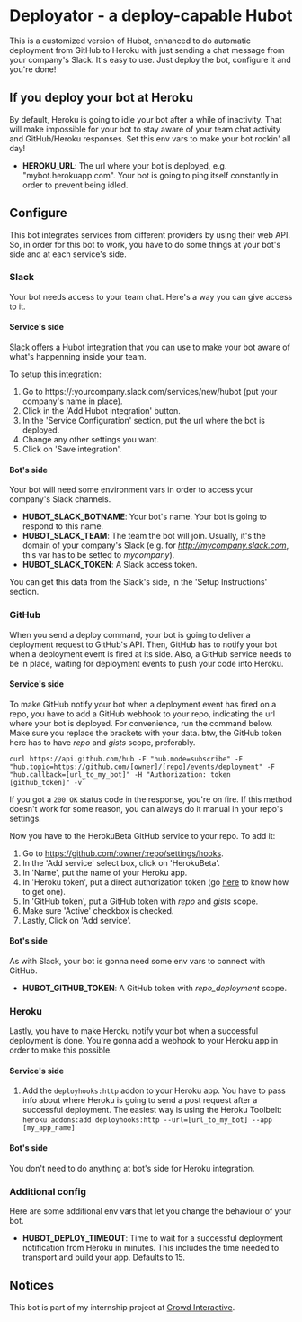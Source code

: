 # Deployator - a deploy-capable Hubot

This is a customized version of Hubot, enhanced to do automatic deployment from 
GitHub to Heroku with just sending a chat message from your company's Slack.
It's easy to use. Just deploy the bot, configure it and you're done!

## If you deploy your bot at Heroku

By default, Heroku is going to idle your bot after a while of inactivity. That will make impossible for your bot to stay aware of your team chat activity and GitHub/Heroku responses. Set this env vars to make your bot rockin' all day!

* <b>HEROKU_URL</b>: The url where your bot is deployed, e.g. "mybot.herokuapp.com". Your bot is going to ping itself constantly in order to prevent being idled.

## Configure

This bot integrates services from different providers by using their web API.
So, in order for this bot to work, you have to do some things at your bot's side
and at each service's side.


### Slack

Your bot needs access to your team chat. Here's a way you can give access to it.

#### Service's side

Slack offers a Hubot integration that you can use to make your bot aware of what's happenning inside your team.

To setup this integration:

1. Go to https://:yourcompany.slack.com/services/new/hubot (put your company's name in place).
2. Click in the 'Add Hubot integration' button.
3. In the 'Service Configuration' section, put the url where the bot is deployed.
4. Change any other settings you want.
5. Click on 'Save integration'.

#### Bot's side

Your bot will need some environment vars in order to access your company's Slack channels.

* <b>HUBOT_SLACK_BOTNAME</b>: Your bot's name. Your bot is going to respond to this name.
* <b>HUBOT_SLACK_TEAM</b>: The team the bot will join. Usually, it's the domain of your company's Slack (e.g. for <i>http://mycompany.slack.com</i>, this var has to be setted to <i>mycompany</i>).
* <b>HUBOT_SLACK_TOKEN</b>: A Slack access token.

You can get this data from the Slack's side, in the 'Setup Instructions' section.

### GitHub

When you send a deploy command, your bot is going to deliver a deployment request to GitHub's API. Then, GitHub has to notify your bot when a deployment event is fired at its side. Also, a GitHub service needs to be in place, waiting for deployment events to push your code into Heroku.

#### Service's side

To make GitHub notify your bot when a deployment event has fired on a repo, you have to add a GitHub webhook to your repo, indicating the url where your bot is deployed. For convenience, run the command below. Make sure you replace the brackets with your data. btw, the GitHub token here has to have <i>repo</i> and <i>gists</i> scope, preferably.

    curl https://api.github.com/hub -F "hub.mode=subscribe" -F "hub.topic=https://github.com/[owner]/[repo]/events/deployment" -F "hub.callback=[url_to_my_bot]" -H "Authorization: token [github_token]" -v`

If you got a `200 OK` status code in the response, you're on fire. If this method doesn't work for some reason, you can always do it manual in your repo's settings.

Now you have to the HerokuBeta GitHub service to your repo. To add it:

1. Go to https://github.com/:owner/:repo/settings/hooks.
2. In the 'Add service' select box, click on 'HerokuBeta'.
3. In 'Name', put the name of your Heroku app.
4. In 'Heroku token', put a direct authorization token (go [here](https://devcenter.heroku.com/articles/oauth#direct-authorization) to know how to get one).
5. In 'GitHub token', put a GitHub token with <i>repo</i> and <i>gists</i> scope.
6. Make sure 'Active' checkbox is checked.
7. Lastly, Click on 'Add service'.

#### Bot's side

As with Slack, your bot is gonna need some env vars to connect with GitHub.

* <b>HUBOT_GITHUB_TOKEN</b>: A GitHub token with <i>repo_deployment</i> scope.

### Heroku

Lastly, you have to make Heroku notify your bot when a successful deployment is done. You're gonna add a webhook to your Heroku app in order to make this possible.

#### Service's side

1. Add the `deployhooks:http` addon to your Heroku app. You have to pass info about where Heroku is going to send a post request after a successful deployment. The easiest way is using the Heroku Toolbelt: `heroku addons:add deployhooks:http --url=[url_to_my_bot] --app [my_app_name]`

#### Bot's side

You don't need to do anything at bot's side for Heroku integration.

### Additional config

Here are some additional env vars that let you change the behaviour of your bot.

* <b>HUBOT_DEPLOY_TIMEOUT</b>: Time to wait for a successful deployment notification from Heroku in minutes. This includes the time needed to transport and build your app. Defaults to 15.

## Notices

This bot is part of my internship project at [Crowd Interactive](http://crowdint.com).
